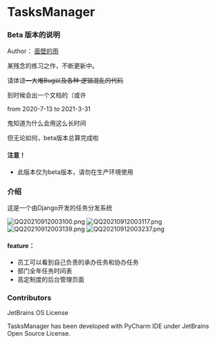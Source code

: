 # TasksManager
### Beta 版本的说明

Author： [面壁的雨](https://raiot.me)

某残念的练习之作，不断更新中。

请体谅~~一大堆Bug以及各种·逻辑混乱的代码~~

到时候会出一个文档的（或许

from 2020-7-13 to 2021-3-31

鬼知道为什么会用这么长时间

但无论如何，beta版本总算完成啦

#### 注意！

* 此版本仅为beta版本，请勿在生产环境使用

### 介绍

这是一个由Django开发的任务分发系统


![QQ20210912003100.png](https://images.everains.com/images/2021/09/12/QQ20210912003100.png)
![QQ20210912003117.png](https://images.everains.com/images/2021/09/12/QQ20210912003117.png)
![QQ20210912003139.png](https://images.everains.com/images/2021/09/12/QQ20210912003139.png)
![QQ20210912003237.png](https://images.everains.com/images/2021/09/12/QQ20210912003237.png)

#### feature：

* 员工可以看到自己负责的承办任务和协办任务
* 部门全年任务时间表
* 高定制度的后台管理页面


### Contributors

JetBrains OS License

TasksManager has been developed with PyCharm IDE under JetBrains Open Source License.

